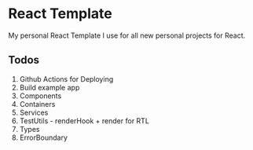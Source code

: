 # React Template

My personal React Template I use for all new personal projects for React.

## Todos

1. Github Actions for Deploying
2. Build example app
3. Components
4. Containers
5. Services
6. TestUtils - renderHook + render for RTL
7. Types
8. ErrorBoundary
